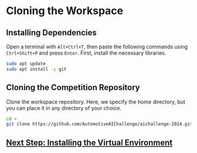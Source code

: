 # Cloning the Workspace

## Installing Dependencies

Open a terminal with `Alt+Ctrl+T`, then paste the following commands using `Ctrl+Shift+P` and press `Enter`. First, install the necessary libraries.

```bash
sudo apt update
sudo apt install -y git
```

## Cloning the Competition Repository

Clone the workspace repository. Here, we specify the home directory, but you can place it in any directory of your choice.

```bash
cd ~
git clone https://github.com/AutomotiveAIChallenge/aichallenge-2024.git
```

## [Next Step: Installing the Virtual Environment](./docker.en.md)
